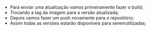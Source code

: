 * Para enviar uma atualização vamos primeiramente fazer o build;
* Trocando a tag da imagem para a versão atualizada;
* Depois vamos fazer um push novamente para o repositório;
* Assim todas as versões estarão disponíveis para seremutilizadas;